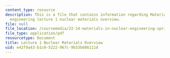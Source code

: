 ```yaml
---
content_type: resource
description: This is a file that contains information regarding Materials in nuclear
  engineering lecture 1 nuclear materials overview.
file: null
file_location: /coursemedia/22-14-materials-in-nuclear-engineering-spring-2015/e42f9a43b1c05222967c9b53b686111d_MIT22_14S15_Lecture1.pdf
file_type: application/pdf
resourcetype: Document
title: Lecture 1 Nuclear Materials Overview
uid: e42f9a43-b1c0-5222-967c-9b53b686111d
---
```

